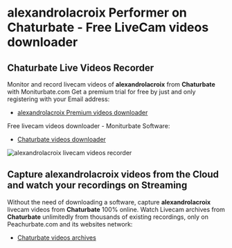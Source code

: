# alexandrolacroix Performer on Chaturbate - Free LiveCam videos downloader

## Chaturbate Live Videos Recorder

Monitor and record livecam videos of **alexandrolacroix** from **Chaturbate** with Moniturbate.com
Get a premium trial for free by just and only registering with your Email address:
* [alexandrolacroix Premium videos downloader](https://moniturbate.com/request-demo-licence-key.html)

Free livecam videos downloader - Moniturbate Software:
* [Chaturbate videos downloader](https://moniturbate.com/moniturbate-download-software.html)

![alexandrolacroix livecam videos recorder](https://peachurnet.com/templates/moniturbate-software.png)


## Capture alexandrolacroix videos from the Cloud and watch your recordings on Streaming

Without the need of downloading a software, capture **alexandrolacroix** livecam videos from **Chaturbate** 100% online.
Watch Livecam archives from **Chaturbate** unlimitedly from thousands of existing recordings, only on Peachurbate.com and its websites network:
* [Chaturbate videos archives](https://peachurnet.com/)